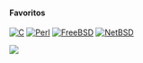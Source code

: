 #### Favoritos
[![C](https://img.shields.io/badge/C-00599C?style=for-the-badge&logo=C&logoColor=FFFFFF)](https://)
[![Perl](https://img.shields.io/badge/Perl-39457E?style=for-the-badge&logo=Perl&logoColor=FFFFFF)](https://)
[![FreeBSD](https://img.shields.io/badge/FreeBSD-AB2B28?style=for-the-badge&logo=FreeBSD&logoColor=FFFFFF)](https://)
[![NetBSD](https://img.shields.io/badge/NetBSD-FF6600?style=for-the-badge&logo=NetBSD&logoColor=FFFFFF)](https://)

![](https://github-readme-stats.vercel.app/api/top-langs/?username=ic4rta&theme=transparent&layout=compact&count_private=true&line_height=40&hide=html,scss,javascript,css,ruby,liquid,dockerfile,roff&hide_title=true&border_color=0D1117)

